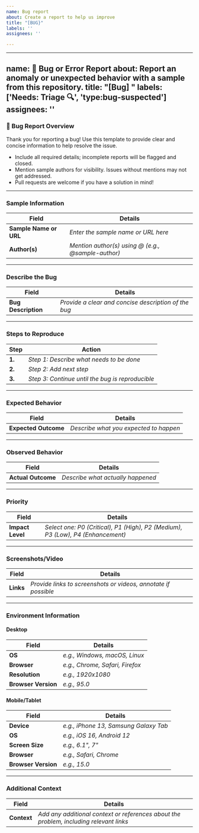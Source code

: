 ```yaml
---
name: Bug report
about: Create a report to help us improve
title: "[BUG}"
labels: ''
assignees: ''

---
```


---
name: 🐞 Bug or Error Report
about: Report an anomaly or unexpected behavior with a sample from this repository.
title: "[Bug] "
labels: ['Needs: Triage :mag:', 'type:bug-suspected']
assignees: ''
---

### 🐞 Bug Report Overview

Thank you for reporting a bug! Use this template to provide clear and concise information to help resolve the issue.

- Include all required details; incomplete reports will be flagged and closed.
- Mention sample authors for visibility. Issues without mentions may not get addressed.
- Pull requests are welcome if you have a solution in mind!

---

### Sample Information
| **Field**               | **Details**                                                                                     |
|-------------------------|-------------------------------------------------------------------------------------------------|
| **Sample Name or URL**  | _Enter the sample name or URL here_                                                             |
| **Author(s)**           | _Mention author(s) using @ (e.g., @sample-author)_                                             |

---

### Describe the Bug
| **Field**               | **Details**                                                                                     |
|-------------------------|-------------------------------------------------------------------------------------------------|
| **Bug Description**     | _Provide a clear and concise description of the bug_                                           |

---

### Steps to Reproduce
| **Step**               | **Action**                                                                                       |
|------------------------|--------------------------------------------------------------------------------------------------|
| **1.**                | _Step 1: Describe what needs to be done_                                                         |
| **2.**                | _Step 2: Add next step_                                                                          |
| **3.**                | _Step 3: Continue until the bug is reproducible_                                                 |

---

### Expected Behavior
| **Field**               | **Details**                                                                                     |
|-------------------------|-------------------------------------------------------------------------------------------------|
| **Expected Outcome**    | _Describe what you expected to happen_                                                         |

---

### Observed Behavior
| **Field**               | **Details**                                                                                     |
|-------------------------|-------------------------------------------------------------------------------------------------|
| **Actual Outcome**      | _Describe what actually happened_                                                              |

---

### Priority
| **Field**               | **Details**                                                                                     |
|-------------------------|-------------------------------------------------------------------------------------------------|
| **Impact Level**        | _Select one: P0 (Critical), P1 (High), P2 (Medium), P3 (Low), P4 (Enhancement)_                 |

---

### Screenshots/Video
| **Field**               | **Details**                                                                                     |
|-------------------------|-------------------------------------------------------------------------------------------------|
| **Links**               | _Provide links to screenshots or videos, annotate if possible_                                 |

---

### Environment Information
#### Desktop
| **Field**               | **Details**                                                                                     |
|-------------------------|-------------------------------------------------------------------------------------------------|
| **OS**                 | _e.g., Windows, macOS, Linux_                                                                   |
| **Browser**            | _e.g., Chrome, Safari, Firefox_                                                                 |
| **Resolution**         | _e.g., 1920x1080_                                                                               |
| **Browser Version**    | _e.g., 95.0_                                                                                    |

#### Mobile/Tablet
| **Field**               | **Details**                                                                                     |
|-------------------------|-------------------------------------------------------------------------------------------------|
| **Device**             | _e.g., iPhone 13, Samsung Galaxy Tab_                                                           |
| **OS**                 | _e.g., iOS 16, Android 12_                                                                      |
| **Screen Size**        | _e.g., 6.1", 7"_                                                                                |
| **Browser**            | _e.g., Safari, Chrome_                                                                          |
| **Browser Version**    | _e.g., 15.0_                                                                                    |

---

### Additional Context
| **Field**               | **Details**                                                                                     |
|-------------------------|-------------------------------------------------------------------------------------------------|
| **Context**            | _Add any additional context or references about the problem, including relevant links_          |
